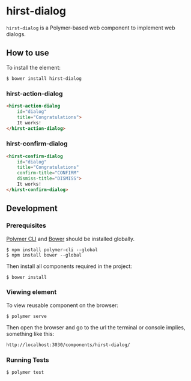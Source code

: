 # hirst-dialog

`hirst-dialog` is a Polymer-based web component to implement web dialogs.

## How to use

To install the element:
```
$ bower install hirst-dialog
```

### hirst-action-dialog
```html
<hirst-action-dialog
    id="dialog"
    title="Congratulations">
    It works!
</hirst-action-dialog>
```

### hirst-confirm-dialog
```html
<hirst-confirm-dialog
    id="dialog"
    title="Congratulations"
    confirm-title="CONFIRM"
    dismiss-title="DISMISS">
    It works!
</hirst-confirm-dialog>
```

## Development

### Prerequisites

[Polymer CLI](https://www.npmjs.com/package/polymer-cli) and [Bower](https://www.npmjs.com/package/bower) should be installed globally.
```
$ npm install polymer-cli --global
$ npm install bower --global
```

Then install all components required in the project:
```
$ bower install
```

### Viewing element

To view reusable component on the browser:
```
$ polymer serve
```

Then open the browser and go to the url the terminal or console implies, something like this:
```
http://localhost:3030/components/hirst-dialog/
```

### Running Tests

```
$ polymer test
```

